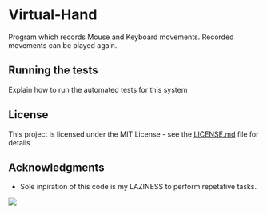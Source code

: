 # Virtual-Hand 

Program which records Mouse and Keyboard movements. Recorded movements can be played again.


## Running the tests

Explain how to run the automated tests for this system

## License

This project is licensed under the MIT License - see the [LICENSE.md](LICENSE.md) file for details

## Acknowledgments

* Sole inpiration of this code is my LAZINESS to perform repetative tasks.

![](https://media.giphy.com/media/pVkmGyqYRt4qY/giphy.gif)
